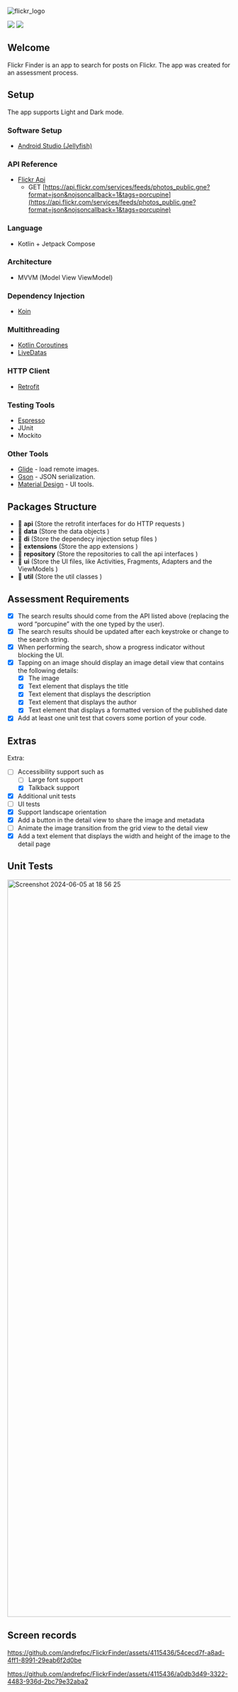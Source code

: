 ![flickr_logo](https://github.com/andrefpc/FlickrFinder/assets/4115436/98ac9375-4780-4ccd-80c6-d65d7aeb8288)

![](https://img.shields.io/badge/version-v1.0.0-blue)  ![](https://img.shields.io/badge/platform-android-red)

## Welcome
Flickr Finder is an app to search for posts on Flickr. 
The app was created for an assessment process.

## Setup

The app supports Light and Dark mode.

### Software Setup
-  [Android Studio (Jellyfish)](https://developer.android.com/studio?gclid=Cj0KCQiAjKqABhDLARIsABbJrGnu24-EGDCgj0GwU72bgw2QqhSlGUDbodJeBTlnr-_CGEPDQrZJZOcaArQ9EALw_wcB&gclsrc=aw.ds "Android Studio")

### API Reference

- [Flickr Api](https://www.flickr.com/services/feeds/docs/photos_public/ "Flickr Api")
  - GET [https://api.flickr.com/services/feeds/photos_public.gne?format=json&nojsoncallback=1&tags=porcupine](https://api.flickr.com/services/feeds/photos_public.gne?format=json&nojsoncallback=1&tags=porcupine)

### Language

- Kotlin + Jetpack Compose

### Architecture

- MVVM (Model View ViewModel)

### Dependency Injection

- [Koin](https://insert-koin.io/ "Koin")

### Multithreading

- [Kotlin Coroutines](https://developer.android.com/kotlin/coroutines?gclid=CjwKCAjw7rWKBhAtEiwAJ3CWLKmcgJFMZLK1QyQwWwfd5_Oy7Da_YNByntiMwhAcQxbpwAbj9fqIORoCIWEQAvD_BwE&gclsrc=aw.ds "Coroutine")
- [LiveDatas](https://developer.android.com/topic/libraries/architecture/livedata?hl=pt-br "LiveDatas")  

### HTTP Client

- [Retrofit](https://square.github.io/retrofit/ "Retrofit")


### Testing Tools

- [Espresso](https://developer.android.com/training/testing/espresso "Espresso")
- JUnit
- Mockito

### Other Tools

- [Glide](http://bumptech.github.io/glide/ "Glide") - load remote images.
- [Gson](https://github.com/google/gson "Gson") - JSON serialization.
- [Material Design](https://material.io/develop/android/docs/getting-started "Material Design") - UI tools.

## Packages Structure
- 📔 **api** (Store the retrofit interfaces for do HTTP requests )
- 📔 **data** (Store the data objects )
- 📔 **di** (Store the dependecy injection setup files )
- 📔 **extensions** (Store the app extensions )
- 📔 **repository** (Store the repositories to call the api interfaces )
- 📔 **ui** (Store the UI files, like Activities, Fragments, Adapters and the ViewModels )
- 📔 **util** (Store the util classes )

## Assessment Requirements
- [x] The search results should come from the API listed above (replacing the word “porcupine” with the one typed by the user).
- [x] The search results should be updated after each keystroke or change to the search string.
- [x] When performing the search, show a progress indicator without blocking the UI.
- [x] Tapping on an image should display an image detail view that contains the following details:
    - [x] The image
    - [x] Text element that displays the title
    - [x] Text element that displays the description
    - [x] Text element that displays the author
    - [x] Text element that displays a formatted version of the published date
- [x] Add at least one unit test that covers some portion of your code.

## Extras
Extra:
- [ ] Accessibility support such as
    - [ ] Large font support
    - [x] Talkback support
- [x] Additional unit tests
- [ ] UI tests
- [x] Support landscape orientation
- [x] Add a button in the detail view to share the image and metadata
- [ ] Animate the image transition from the grid view to the detail view
- [x] Add a text element that displays the width and height of the image to the detail page 

## Unit Tests
<img width="1662" alt="Screenshot 2024-06-05 at 18 56 25" src="https://github.com/andrefpc/FlickrFinder/assets/4115436/593dd412-105e-4116-b86b-0ae1de9ca6ba">

## Screen records

https://github.com/andrefpc/FlickrFinder/assets/4115436/54cecd7f-a8ad-4ff1-8991-29eab6f2d0be

https://github.com/andrefpc/FlickrFinder/assets/4115436/a0db3d49-3322-4483-936d-2bc79e32aba2


